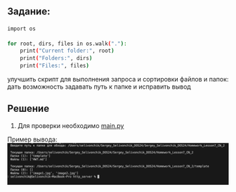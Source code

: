 ## Задание:
```bash 	
import os

for root, dirs, files in os.walk("."):
    print("Current folder:", root)
    print("Folders:", dirs)
    print("Files:", files)
```
улучшить скрипт для выполнения запроса и сортировки файлов и папок: дать возможность задавать путь к папке и исправить вывод

## Решение
1) Для проверки необходимо [main.py](main.py)

Пример вывода:
![alt text](template/image/image.png)